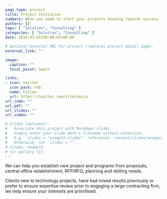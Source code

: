 ```yaml
---
page_type: project
title: Project Initiation
summary: When you need to start your projects heading towards success
authors: []
tags: [ "Solution", "Consulting" ]
categories: [ "Solution", "Consulting" ]
date: 2019-01-01T00:00:01+08:00

# Optional external URL for project (replaces project detail page).
external_link: ""

image:
  caption: ""
  focal_point: Smart

links:
- icon: twitter
  icon_pack: fab
  name: Follow
  url: https://twitter.com/xltechasia
url_code: ""
url_pdf: ""
url_slides: ""
url_video: ""

# Slides (optional).
#   Associate this project with Markdown slides.
#   Simply enter your slide deck's filename without extension.
#   E.g. `slides = "example-slides"` references `content/slides/example-slides.md`.
#   Otherwise, set `slides = ""`.
# slides: example
# {{< gallery >}}
---
```

We can help you establish new project and programs from proposals, central office establishment, RFP/RFQ, planning and skilling needs.

Clients new to technology projects, have had mixed results previously or prefer to ensure expertise review prior to engaging a large contracting firm, we help ensure your interests are prioritised.

